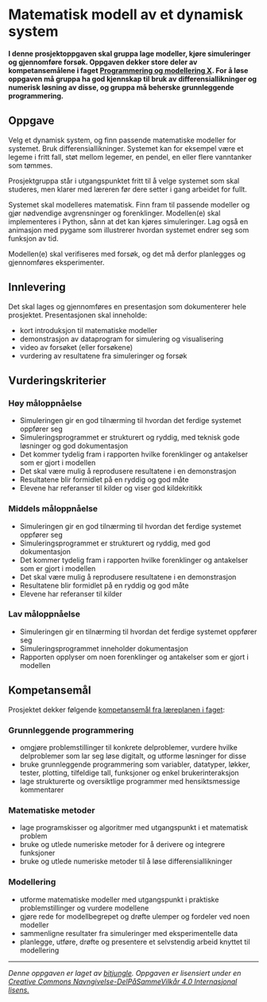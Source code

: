 # Matematisk modell av et dynamisk system

**I denne prosjektoppgaven skal gruppa lage modeller, kjøre simuleringer og gjennomføre forsøk. Oppgaven dekker store deler av kompetansemålene i faget [Programmering og modellering X](https://github.com/fagstoff/ProgMod/blob/master/Læreplan/kompetansemål.md). For å løse oppgaven må gruppa ha god kjennskap til bruk av differensiallikninger og numerisk løsning av disse, og gruppa må beherske grunnleggende programmering.**

## Oppgave

Velg et dynamisk system, og finn passende matematiske modeller for systemet. Bruk differensiallikninger. Systemet kan for eksempel være et legeme i fritt fall, støt mellom legemer, en pendel, en eller flere vanntanker som tømmes. 

Prosjektgruppa står i utgangspunktet fritt til å velge systemet som skal studeres, men klarer med læreren før dere setter i gang arbeidet for fullt.

Systemet skal modelleres matematisk. Finn fram til passende modeller og gjør nødvendige avgrensninger og forenklinger. Modellen(e) skal implementeres i Python, sånn at det kan kjøres simuleringer. Lag også en animasjon med pygame som illustrerer hvordan systemet endrer seg som funksjon av tid.

Modellen(e) skal verifiseres med forsøk, og det må derfor planlegges og gjennomføres eksperimenter.

## Innlevering

Det skal lages og gjennomføres en presentasjon som dokumenterer hele prosjektet. Presentasjonen skal inneholde:

* kort introduksjon til matematiske modeller
* demonstrasjon av dataprogram for simulering og visualisering
* video av forsøket (eller forsøkene)
* vurdering av resultatene fra simuleringer og forsøk

## Vurderingskriterier

### Høy måloppnåelse

* Simuleringen gir en god tilnærming til hvordan det ferdige systemet oppfører seg
* Simuleringsprogrammet er strukturert og ryddig, med teknisk gode løsninger og god dokumentasjon
* Det kommer tydelig fram i rapporten hvilke forenklinger og antakelser som er gjort i modellen
* Det skal være mulig å reprodusere resultatene i en demonstrasjon
* Resultatene blir formidlet på en ryddig og god måte
* Elevene har referanser til kilder og viser god kildekritikk

### Middels måloppnåelse

* Simuleringen gir en god tilnærming til hvordan det ferdige systemet oppfører seg
* Simuleringsprogrammet er strukturert og ryddig, med god dokumentasjon
* Det kommer tydelig fram i rapporten hvilke forenklinger og antakelser som er gjort i modellen
* Det skal være mulig å reprodusere resultatene i en demonstrasjon
* Resultatene blir formidlet på en ryddig og god måte
* Elevene har referanser til kilder


### Lav måloppnåelse

* Simuleringen gir en tilnærming til hvordan det ferdige systemet oppfører seg
* Simuleringsprogrammet inneholder dokumentasjon
* Rapporten opplyser om noen forenklinger og antakelser som er gjort i modellen

## Kompetansemål

Prosjektet dekker følgende [kompetansemål fra læreplanen i faget](https://github.com/fagstoff/ProgMod/blob/master/Læreplan/kompetansemål.md):

### Grunnleggende programmering

* omgjøre problemstillinger til konkrete delproblemer, vurdere hvilke delproblemer som lar seg løse digitalt, og utforme løsninger for disse
* bruke grunnleggende programmering som variabler, datatyper, løkker, tester, plotting, tilfeldige tall, funksjoner og enkel brukerinteraksjon
* lage strukturerte og oversiktlige programmer med hensiktsmessige kommentarer

### Matematiske metoder

* lage programskisser og algoritmer med utgangspunkt i et matematisk problem
* bruke og utlede numeriske metoder for å derivere og integrere funksjoner
* bruke og utlede numeriske metoder til å løse differensiallikninger

### Modellering

* utforme matematiske modeller med utgangspunkt i praktiske problemstillinger og vurdere modellene
* gjøre rede for modellbegrepet og drøfte ulemper og fordeler ved noen modeller
* sammenligne resultater fra simuleringer med eksperimentelle data
* planlegge, utføre, drøfte og presentere et selvstendig arbeid knyttet til modellering


---
_Denne oppgaven er laget av [bitjungle](https://github.com/bitjungle). Oppgaven er lisensiert under en [Creative Commons Navngivelse-DelPåSammeVilkår 4.0 Internasjonal lisens.
](http://creativecommons.org/licenses/by-sa/4.0/)_
